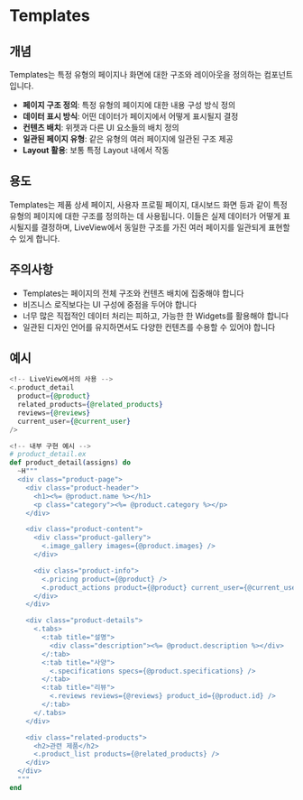 # Templates

## 개념

Templates는 특정 유형의 페이지나 화면에 대한 구조와 레이아웃을 정의하는 컴포넌트입니다.

- **페이지 구조 정의**: 특정 유형의 페이지에 대한 내용 구성 방식 정의
- **데이터 표시 방식**: 어떤 데이터가 페이지에서 어떻게 표시될지 결정
- **컨텐츠 배치**: 위젯과 다른 UI 요소들의 배치 정의
- **일관된 페이지 유형**: 같은 유형의 여러 페이지에 일관된 구조 제공
- **Layout 활용**: 보통 특정 Layout 내에서 작동

## 용도

Templates는 제품 상세 페이지, 사용자 프로필 페이지, 대시보드 화면 등과 같이 특정 유형의 페이지에 대한 구조를 정의하는 데 사용됩니다. 이들은 실제 데이터가 어떻게 표시될지를 결정하며, LiveView에서 동일한 구조를 가진 여러 페이지를 일관되게 표현할 수 있게 합니다.



## 주의사항

- Templates는 페이지의 전체 구조와 컨텐츠 배치에 집중해야 합니다
- 비즈니스 로직보다는 UI 구성에 중점을 두어야 합니다
- 너무 많은 직접적인 데이터 처리는 피하고, 가능한 한 Widgets를 활용해야 합니다
- 일관된 디자인 언어를 유지하면서도 다양한 컨텐츠를 수용할 수 있어야 합니다


## 예시

```heex
<!-- LiveView에서의 사용 -->
<.product_detail
  product={@product}
  related_products={@related_products}
  reviews={@reviews}
  current_user={@current_user}
/>

<!-- 내부 구현 예시 -->
# product_detail.ex
def product_detail(assigns) do
  ~H"""
  <div class="product-page">
    <div class="product-header">
      <h1><%= @product.name %></h1>
      <p class="category"><%= @product.category %></p>
    </div>

    <div class="product-content">
      <div class="product-gallery">
        <.image_gallery images={@product.images} />
      </div>

      <div class="product-info">
        <.pricing product={@product} />
        <.product_actions product={@product} current_user={@current_user} />
      </div>
    </div>

    <div class="product-details">
      <.tabs>
        <:tab title="설명">
          <div class="description"><%= @product.description %></div>
        </:tab>
        <:tab title="사양">
          <.specifications specs={@product.specifications} />
        </:tab>
        <:tab title="리뷰">
          <.reviews reviews={@reviews} product_id={@product.id} />
        </:tab>
      </.tabs>
    </div>

    <div class="related-products">
      <h2>관련 제품</h2>
      <.product_list products={@related_products} />
    </div>
  </div>
  """
end
```
